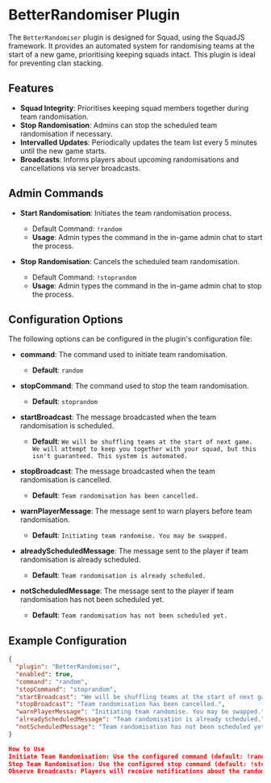 # BetterRandomiser Plugin

The `BetterRandomiser` plugin is designed for Squad, using the SquadJS framework. It provides an automated system for randomising teams at the start of a new game, prioritising keeping squads intact. This plugin is ideal for preventing clan stacking.

## Features

- **Squad Integrity**: Prioritises keeping squad members together during team randomisation.
- **Stop Randomisation**: Admins can stop the scheduled team randomisation if necessary.
- **Intervalled Updates**: Periodically updates the team list every 5 minutes until the new game starts.
- **Broadcasts**: Informs players about upcoming randomisations and cancellations via server broadcasts.

## Admin Commands

- **Start Randomisation**: Initiates the team randomisation process.
  - Default Command: `!random`
  - **Usage**: Admin types the command in the in-game admin chat to start the process.

- **Stop Randomisation**: Cancels the scheduled team randomisation.
  - Default Command: `!stoprandom`
  - **Usage**: Admin types the command in the in-game admin chat to stop the process.

## Configuration Options

The following options can be configured in the plugin's configuration file:

- **command**: The command used to initiate team randomisation.
  - **Default**: `random`
  
- **stopCommand**: The command used to stop the team randomisation.
  - **Default**: `stoprandom`

- **startBroadcast**: The message broadcasted when the team randomisation is scheduled.
  - **Default**: `We will be shuffling teams at the start of next game. We will attempt to keep you together with your squad, but this isn't guaranteed. This system is automated.`

- **stopBroadcast**: The message broadcasted when the team randomisation is cancelled.
  - **Default**: `Team randomisation has been cancelled.`

- **warnPlayerMessage**: The message sent to warn players before team randomisation.
  - **Default**: `Initiating team randomise. You may be swapped.`

- **alreadyScheduledMessage**: The message sent to the player if team randomisation is already scheduled.
  - **Default**: `Team randomisation is already scheduled.`

- **notScheduledMessage**: The message sent to the player if team randomisation has not been scheduled yet.
  - **Default**: `Team randomisation has not been scheduled yet.`

## Example Configuration

```json
{
  "plugin": "BetterRandomiser",
  "enabled": true,
  "command": "random",
  "stopCommand": "stoprandom",
  "startBroadcast": "We will be shuffling teams at the start of next game. We will attempt to keep you together with your squad, but this isn't guaranteed. This system is automated.",
  "stopBroadcast": "Team randomisation has been cancelled.",
  "warnPlayerMessage": "Initiating team randomise. You may be swapped.",
  "alreadyScheduledMessage": "Team randomisation is already scheduled.",
  "notScheduledMessage": "Team randomisation has not been scheduled yet."
}

How to Use
Initiate Team Randomisation: Use the configured command (default: !random) in the in-game admin chat.
Stop Team Randomisation: Use the configured stop command (default: !stoprandom) in the in-game admin chat if you need to cancel the process.
Observe Broadcasts: Players will receive notifications about the randomisation process and any cancellations.